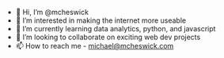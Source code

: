 - 👋 Hi, I’m @mcheswick
- 👀 I’m interested in making the internet more useable
- 🌱 I’m currently learning data analytics, python, and javascript
- 💞️ I’m looking to collaborate on exciting web dev projects
- 📫 How to reach me - michael@mcheswick.com

<!---
mcheswick/mcheswick is a ✨ special ✨ repository because its `README.md` (this file) appears on your GitHub profile.
You can click the Preview link to take a look at your changes.
--->
